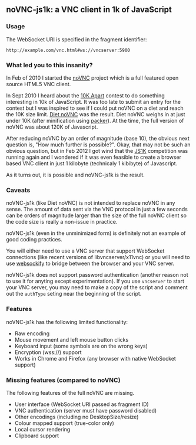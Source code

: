 ## noVNC-js1k: a VNC client in 1k of JavaScript


### Usage

The WebSocket URI is specified in the fragment identifier:
    
    http://example.com/vnc.html#ws://vncserver:5900


### What led you to this insanity?

In Feb of 2010 I started the
[noVNC](https://github.com/kanaka/noVNC) project which is a full
featured open source HTML5 VNC client.

In Sept 2010 I heard about the
[10K Apart](http://10k.aneventapart.com/) contest to do something
interesting in 10k of JavaScript. It was too late to submit an entry
for the contest but I was inspired to see if I could put noVNC on
a diet and reach the 10K size limit.
[Diet noVNC](https://github.com/kanaka/diet-noVNC) was the result.
Diet noVNC weighs in at just under 10K (after minification using
[packer](http://www.iteral.com/)). At the time, the full version of
noVNC was about 120K of Javascript.

After reducing noVNC by an order of magnitude (base 10), the obvious
next question is, "How much further is possible?". Okay, that may not
be such an obvious question, but in Feb 2012 I got wind that the
[JS1K](js1k.com) competition was running again and I wondered if it
was even feasible to create a browser based VNC client in just
1 kilobyte (technicaly 1 kibibyte) of Javascript.

As it turns out, it is possible and noVNC-js1k is the result.


### Caveats

noVNC-js1k (like Diet noVNC) is not intended to replace noVNC in any
sense. The amount of data sent via the VNC protocol in just a few
seconds can be orders of magnitude larger than the size of the full
noVNC client so the code size is really a non-issue in practice.

noVNC-js1k (even in the unminimized form) is definitely not an example
of good coding practices.

You will either need to use a VNC server that support WebSocket
connections (like recent versions of libvncserver/x11vnc) or you will
need to use [websockify](https://github.com/kanaka/websockify) to
bridge between the browser and your VNC server.

noVNC-js1k does not support password authentication (another reason
not to use it for anyting except experimentation). If you use
`vncserver` to start your VNC server, you may need to make a copy of
the script and comment out the `authType` seting near the beginning of
the script.


### Features

noVNC-js1k has the following limited functionality:

* Raw encoding
* Mouse movement and left mouse button clicks
* Keyboard input (some symbols are on the wrong keys)
* Encryption (wss://) support
* Works in Chrome and Firefox (any browser with native WebSocket
  support)


### Missing features (compared to noVNC)

The following features of the full noVNC are missing.

* User interface (WebSocket URI passed as fragment ID)
* VNC authentication (server must have password disabled)
* Other encodings (including no DesktopSize/resize)
* Colour mapped support (true-color only)
* Local cursor rendering
* Clipboard support


